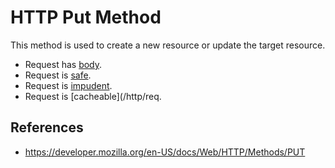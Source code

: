 # HTTP Put Method

This method is used to create a new resource or update the target resource.

- Request has [body](/http/body).
- Request is [safe](/http/requests/safe).
- Request is [impudent](/http/requests/impudent).
- Request is [cacheable](/http/req.

## References

- https://developer.mozilla.org/en-US/docs/Web/HTTP/Methods/PUT

